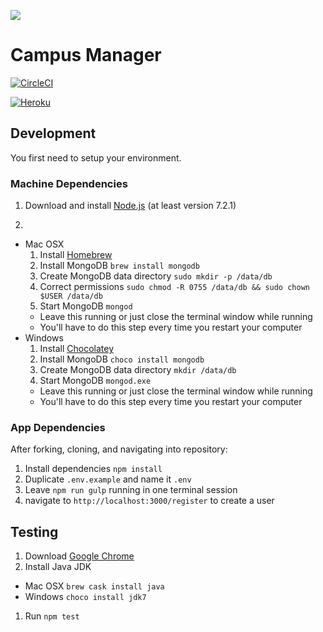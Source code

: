 ![](http://en.gravatar.com/userimage/107370100/a08594145564536138dfaaf072c7b241.png?size=200)

# Campus Manager

[![CircleCI](https://circleci.com/gh/AustinCodingAcademy/campus-manager/tree/master.svg?style=svg)](https://circleci.com/gh/AustinCodingAcademy/campus-manager/tree/master)

[![Heroku](https://heroku-badge.herokuapp.com/?app=aca-campus)](http://aca-campus.herokuapp.com)

## Development
You first need to setup your environment.

### Machine Dependencies
1. Download and install [Node.js](https://nodejs.org/en/) (at least version 7.2.1)

2.
  * Mac OSX
    1. Install [Homebrew](http://brew.sh/)
    1. Install MongoDB `brew install mongodb`
    1. Create MongoDB data directory `sudo mkdir -p /data/db`
    1. Correct permissions `sudo chmod -R 0755 /data/db && sudo chown $USER /data/db`
    1. Start MongoDB `mongod`
      * Leave this running or just close the terminal window while running
      * You'll have to do this step every time you restart your computer
  * Windows
    1. Install [Chocolatey](https://chocolatey.org/install)
    1. Install MongoDB `choco install mongodb`
    1. Create MongoDB data directory `mkdir /data/db`
    1. Start MongoDB `mongod.exe`
      * Leave this running or just close the terminal window while running
      * You'll have to do this step every time you restart your computer

### App Dependencies
After forking, cloning, and navigating into repository:

1. Install dependencies `npm install`
1. Duplicate `.env.example` and name it `.env`
1. Leave `npm run gulp` running in one terminal session
1. navigate to `http://localhost:3000/register` to create a user

## Testing

1. Download [Google Chrome](https://www.google.com/chrome/browser/desktop/index.html)
1. Install Java JDK
  * Mac OSX `brew cask install java`
  * Windows `choco install jdk7`
1. Run `npm test`
